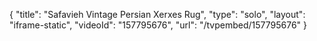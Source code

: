 {
    "title": "Safavieh Vintage Persian Xerxes Rug",
    "type": "solo",
    "layout": "iframe-static",
    "videoId": "157795676",
    "url": "\/tvpembed\/157795676"
}